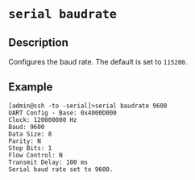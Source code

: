 # `serial baudrate`

## Description
Configures the baud rate. The default is set to `115200`.

## Example
```
[admin@ssh -to -serial]>serial baudrate 9600
UART Config - Base: 0x4000D000
Clock: 120000000 Hz
Baud: 9600
Data Size: 8
Parity: N
Stop Bits: 1
Flow Control: N
Transmit Delay: 100 ms
Serial baud rate set to 9600.
```